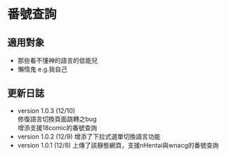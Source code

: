 # 番號查詢

## 適用對象
* 那些看不懂神的語言的低能兒
* 懶惰鬼 e.g.我自己

## 更新日誌
* version 1.0.3 (12/10)  
修復語言切換頁面跳轉之bug  
增添支援18comic的番號查詢  
* version 1.0.2 (12/9)
增添了下拉式選單切換語言功能  
* version 1.0.1 (12/8)
上傳了該靜態網頁，支援nHentai與wnacg的番號查詢  

